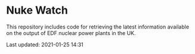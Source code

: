 # Nuke Watch

This repository includes code for retrieving the latest information available on the output of EDF nuclear power plants in the UK.

Last updated: 2021-01-25 14:31